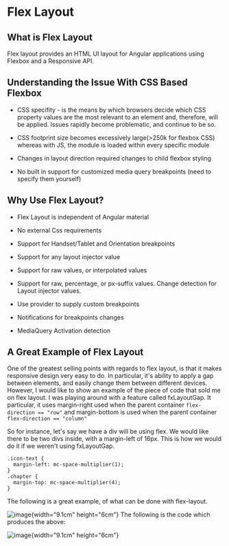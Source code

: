  Flex Layout 
============

 What is Flex Layout 
--------------------

Flex layout provides an HTML UI layout for Angular applications using
Flexbox and a Responsive API.

 Understanding the Issue With CSS Based Flexbox 
-----------------------------------------------

-   CSS specifity - is the means by which browsers decide which CSS
    property values are the most relevant to an element and, therefore,
    will be applied. Issues rapidly become problematic, and continue to
    be so.

-   CSS footprint size becomes excessively large(\>250k for flexbox CSS)
    whereas with JS, the module is loaded within every specific module

-   Changes in layout direction required changes to child flexbox
    styling

-   No built in support for customized media query breakpoints (need to
    specify them yourself)

 Why Use Flex Layout? 
---------------------

-   Flex Layout is independent of Angular material

-   No external Css requirements

-   Support for Handset/Tablet and Orientation breakpoints

-   Support for any layout injector value

-   Support for raw values, or interpolated values

-   Support for raw, percentage, or px-suffix values. Change detection
    for Layout injector values.

-   Use provider to supply custom breakpoints

-   Notifications for breakpoints changes

-   MediaQuery Activation detection

 A Great Example of Flex Layout 
-------------------------------

One of the greatest selling points with regards to flex layout, is that
it makes responsive design very easy to do. In particular, it's ability
to apply a gap between elements, and easily change them between
different devices. However, I would like to show an example of the piece
of code that sold me on flex layout. I was playing around with a feature
called fxLayoutGap. It particular, it uses margin-right used when the
parent container `flex-direction == "row"` and margin-bottom is used
when the parent container `flex-direction == "column"`

So for instance, let's say we have a div will be using flex. We would
like there to be two divs inside, with a margin-left of 16px. This is
how we would do it if we weren't using fxLayoutGap.

    .icon-text {
      margin-left: mc-space-multiplier(1);
    }
    .chapter {
      margin-top: mc-space-multiplier(4);
    }

The following is a great example, of what can be done with flex-layout.

![image](pwa/responsive/flex-layout/flex-layout-grid){width="9.1cm"
height="6cm"} The following is the code which produces the above:

![image](pwa/responsive/flex-layout/flex-layout-code){width="9.1cm"
height="6cm"}
